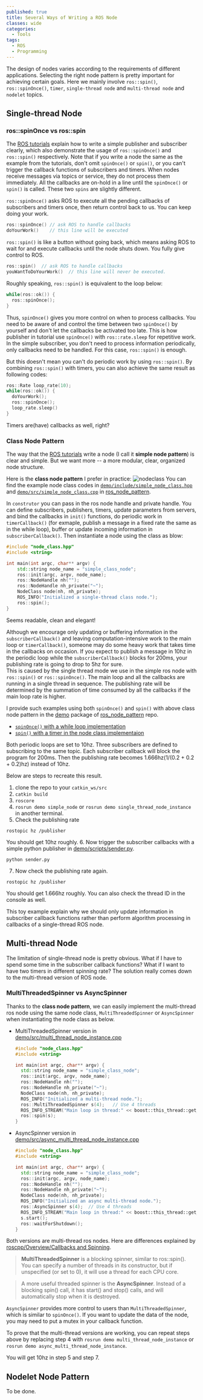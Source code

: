 ```yaml
---
published: true
title: Several Ways of Writing a ROS Node
classes: wide
categories:
  - Tools
tags:
  - ROS
  - Programming
---
```


The design of nodes varies according to the requirements of different applications. Selecting the right node pattern is pretty important for achieving certain goals.
Here we mainly involve `ros::spin()`, `ros::spinOnce()`, `timer`, `single-thread node` and `multi-thread node` and `nodelet` topics.


## Single-thread Node

### ros::spinOnce vs ros::spin

The [ROS tutorials](http://wiki.ros.org/ROS/Tutorials/WritingPublisherSubscriber%28c%2B%2B%29) explain how to write a simple publisher and subscriber clearly, which also demonstrate the usage of `ros::spinOnce()` and `ros::spin()` respectively. Note that if you write a node the same as the example from the tutorials, don't omit `spinOnce()` or `spin()`, or you can't trigger the callback functions of subscribers and timers. When nodes receive messages via topics or service, they do not process them immediately. All the callbacks are on-hold in a line until the `spinOnce()` or `spin()` is called. These two `spins` are slightly different.

`ros::spinOnce()` asks ROS to execute all the pending callbacks of subscribers and timers once, then return control back to us. You can keep doing your work.
```c++
ros::spinOnce() // ask ROS to handle callbacks  
doYourWork()    // this line will be executed
```

`ros::spin()` is like a button without going back, which means asking ROS to wait for and execute callbacks until the node shuts down. You fully give control to ROS.
```c++
ros::spin()  // ask ROS to handle callbacks
youWantToDoYourWork()  // this line will never be executed.
```

Roughly speaking, `ros::spin()` is equivalent to the loop below:
```c++
while(ros::ok()) {
  ros::spinOnce();
}
```
Thus, `spinOnce()` gives you more control on when to process callbacks. You need to be aware of and control the time between two `spinOnce()` by yourself and don't let the callbacks be activated too late.  This is how publisher in tutorial use `spinOnce()` with `ros::rate.sleep` for repetitive work. In the simple subscriber, you don't need to process information periodically, only callbacks need to be handled. For this case, `ros::spin()` is enough.

But this doesn't mean you can't do periodic work by using `ros::spin()`. By combining `ros::spin()` with timers, you can also achieve the same result as following codes:
```c++
ros::Rate loop_rate(10);
while(ros::ok()) {
  doYourWork();
  ros::spinOnce();
  loop_rate.sleep()
}
```
Timers are(have) callbacks as well, right?

### Class Node Pattern
The way that the [ROS tutorials](http://wiki.ros.org/ROS/Tutorials/WritingPublisherSubscriber%28c%2B%2B%29) write a node (I call it **simple node pattern**) is clear and simple. But we want more -- a more modular, clear, organized node structure.  

Here is the **class node pattern** I prefer in practice:
![nodeclass](/assets/images/nodeclass.png)
You can find the example node class codes in [`demo/include/simple_node_class.hpp`](https://github.com/yuzhangbit/ros_node_pattern/blob/master/demo/include/simple_node_class.hpp) and [`demo/src/simple_node_class.cpp`](https://github.com/yuzhangbit/ros_node_pattern/blob/master/demo/src/simple_node_class.cpp) in [ros_node_pattern](https://github.com/yuzhangbit/ros_node_pattern).

In `construtor` you can pass in the ros node handle and private handle. You can define subscribers, publishers, timers, update parameters from servers, and bind the callbacks in `init()` functions, do periodic work in `timerCallback()` (for exmaple, publish a message  in a fixed rate the same as in the while loop), buffer or update incoming information in `subscriberCallback()`. Then instantiate a node using the class as blow:
```c++
#include "node_class.hpp"
#include <string>

int main(int argc, char** argv) {
    std::string node_name = "simple_class_node";
    ros::init(argc, argv, node_name);
    ros::NodeHandle nh("");
    ros::NodeHandle nh_private("~");
    NodeClass node(nh, nh_private);
    ROS_INFO("Initialized a single-thread class node.");
    ros::spin();
}
```
Seems readable, clean and elegant!



Although we encourage only updating or buffering information in the `subscriberCallback()` and leaving computation-intensive work to the main loop or `timerCallback()`, someone may do some heavy work that takes time in the callbacks on occasion. If you expect to publish a message in 10hz in the periodic loop while the `subscriberCallback()` blocks for 200ms, your publishing rate is going to drop to 5hz for sure.  
This is caused by the single thread mode we use in the simple ros node with `ros::spin()` or `ros::spinOnce()`. The main loop and all the callbacks are running in a single thread in sequence. The publishing rate will be determined by the summation of time consumed by all the callbacks if the main loop rate is higher.

I provide such examples using both `spinOnce()` and `spin()` with above class node pattern in the [demo](https://github.com/yuzhangbit/ros_node_pattern/tree/master/demo) package of [ros_node_pattern](https://github.com/yuzhangbit/ros_node_pattern) repo.

* [`spinOnce()` with a while loop implementation](https://github.com/yuzhangbit/ros_node_pattern/blob/master/demo/src/simple_node.cpp)
* [`spin()` with a timer in the node class implementaion](https://github.com/yuzhangbit/ros_node_pattern/blob/master/demo/src/single_thread_node_instance.cpp)

Both periodic loops are set to 10hz. Three subscribers are defined to subscribing to the same topic. Each subscriber callback will block the program for 200ms. Then the publishing rate becomes 1.666hz(1/(0.2 + 0.2 + 0.2)hz) instead of 10hz.

Below are steps to recreate this result.
1. clone the repo to your `catkin_ws/src`
2. `catkin build`
3. `roscore`
4. `rosrun demo simple_node` or `rosrun demo single_thread_node_instance` in another terminal.
5. Check the publishing rate
  ```
  rostopic hz /publisher
  ```
  You should get 10hz roughly.
6. Now trigger the subscriber callbacks with a simple python publisher in [demo/scripts/sender.py](https://github.com/yuzhangbit/ros_node_pattern/blob/master/demo/scripts/sender.py).
  ```
  python sender.py
  ```
7. Now check the publishing rate again.
  ```
  rostopic hz /publisher
  ```
  You should get 1.666hz roughly. You can also check the thread ID in the console as well.

This toy example explain why we should only update information in subscriber callback functions rather than perform algorithm processing in callbacks of a single-thread ROS node.


## Multi-thread Node
The limitation of single-thread node is pretty obvious. What if I have to spend some time in the subscriber callback functions? What if I want to have two timers in different spinning rate? The solution really comes down to the multi-thread version of ROS node.


### MultiThreadedSpinner vs AsyncSpinner
Thanks to the **class node pattern**, we can easily implement the multi-thread ros node using the same node class, `MultiThreadedSpinner` or `AsyncSpinner` when instantiating the node class as below.

* MultiThreadedSpinner version in [demo/src/multi_thread_node_instance.cpp](https://github.com/yuzhangbit/ros_node_pattern/blob/master/demo/src/multi_thread_node_instance.cpp)
  ```c++
  #include "node_class.hpp"
  #include <string>

  int main(int argc, char** argv) {
    std::string node_name = "simple_class_node";
    ros::init(argc, argv, node_name);
    ros::NodeHandle nh("");
    ros::NodeHandle nh_private("~");
    NodeClass node(nh, nh_private);
    ROS_INFO("Initialized a multi-thread node.");
    ros::MultiThreadedSpinner s(4);   // Use 4 threads
    ROS_INFO_STREAM("Main loop in thread:" << boost::this_thread::get_id());
    ros::spin(s);
  }
  ```
* AsyncSpinner version in [demo/src/async_multi_thread_node_instance.cpp](https://github.com/yuzhangbit/ros_node_pattern/blob/master/demo/src/async_multi_thread_node_instance.cpp)
  ```c++
  #include "node_class.hpp"
  #include <string>

  int main(int argc, char** argv) {
    std::string node_name = "simple_class_node";
    ros::init(argc, argv, node_name);
    ros::NodeHandle nh("");
    ros::NodeHandle nh_private("~");
    NodeClass node(nh, nh_private);
    ROS_INFO("Initialized an async multi-thread node.");
    ros::AsyncSpinner s(4);  // Use 4 threads
    ROS_INFO_STREAM("Main loop in thread:" << boost::this_thread::get_id());
    s.start();
    ros::waitForShutdown();
  }
  ```

Both versions are multi-thread ros nodes. Here are differences explained by [roscpp/Overview/Callbacks and Spinning](http://wiki.ros.org/roscpp/Overview/Callbacks%20and%20Spinning).
> **MultiThreadedSpinner** is a blocking spinner, similar to ros::spin(). You can specify a number of threads in its constructor, but if unspecified (or set to 0), it will use a thread for each CPU core.

> A more useful threaded spinner is the **AsyncSpinner**. Instead of a blocking spin() call, it has start() and stop() calls, and will automatically stop when it is destroyed.

`AsyncSpinner` provides more control to users than `MultiThreadedSpinner`, which is similar to `spinOnce()`. If you want to update the data of the node, you may need to put a mutex in your callback function.

To prove that the multi-thread versions are working, you can repeat steps above by replacing step 4 with `rosrun demo multi_thread_node_instance` or `rosrun demo async_multi_thread_node_instance`.

You will get 10hz in step 5 and step 7.

## Nodelet Node Pattern
To be done.
